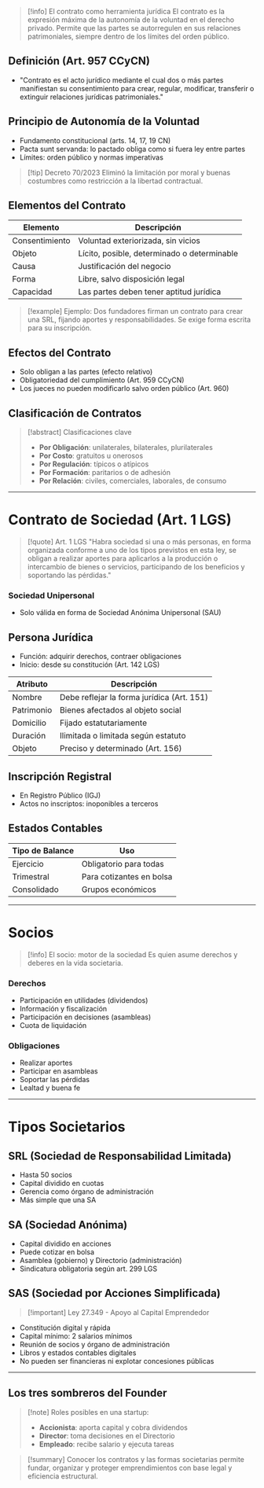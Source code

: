 > [!info] El contrato como herramienta jurídica
> El contrato es la expresión máxima de la autonomía de la voluntad en el derecho privado. Permite que las partes se autorregulen en sus relaciones patrimoniales, siempre dentro de los límites del orden público.

## Definición (Art. 957 CCyCN)
- "Contrato es el acto jurídico mediante el cual dos o más partes manifiestan su consentimiento para crear, regular, modificar, transferir o extinguir relaciones jurídicas patrimoniales."

## Principio de Autonomía de la Voluntad
- Fundamento constitucional (arts. 14, 17, 19 CN)
- Pacta sunt servanda: lo pactado obliga como si fuera ley entre partes
- Límites: orden público y normas imperativas

> [!tip] Decreto 70/2023
> Eliminó la limitación por moral y buenas costumbres como restricción a la libertad contractual.

## Elementos del Contrato

| Elemento | Descripción |
|---|---|
| Consentimiento | Voluntad exteriorizada, sin vicios |
| Objeto | Lícito, posible, determinado o determinable |
| Causa | Justificación del negocio |
| Forma | Libre, salvo disposición legal |
| Capacidad | Las partes deben tener aptitud jurídica |

> [!example] Ejemplo:
> Dos fundadores firman un contrato para crear una SRL, fijando aportes y responsabilidades. Se exige forma escrita para su inscripción.

## Efectos del Contrato
- Solo obligan a las partes (efecto relativo)
- Obligatoriedad del cumplimiento (Art. 959 CCyCN)
- Los jueces no pueden modificarlo salvo orden público (Art. 960)

## Clasificación de Contratos

> [!abstract] Clasificaciones clave
> - **Por Obligación**: unilaterales, bilaterales, plurilaterales
> - **Por Costo**: gratuitos u onerosos
> - **Por Regulación**: típicos o atípicos
> - **Por Formación**: paritarios o de adhesión
> - **Por Relación**: civiles, comerciales, laborales, de consumo

---

# Contrato de Sociedad (Art. 1 LGS)

> [!quote] Art. 1 LGS
> "Habra sociedad si una o más personas, en forma organizada conforme a uno de los tipos previstos en esta ley, se obligan a realizar aportes para aplicarlos a la producción o intercambio de bienes o servicios, participando de los beneficios y soportando las pérdidas."

### Sociedad Unipersonal
- Solo válida en forma de Sociedad Anónima Unipersonal (SAU)

## Persona Jurídica
- Función: adquirir derechos, contraer obligaciones
- Inicio: desde su constitución (Art. 142 LGS)

| Atributo | Descripción |
|---|---|
| Nombre | Debe reflejar la forma jurídica (Art. 151) |
| Patrimonio | Bienes afectados al objeto social |
| Domicilio | Fijado estatutariamente |
| Duración | Ilimitada o limitada según estatuto |
| Objeto | Preciso y determinado (Art. 156) |

## Inscripción Registral
- En Registro Público (IGJ)
- Actos no inscriptos: inoponibles a terceros

## Estados Contables

| Tipo de Balance | Uso |
|---|---|
| Ejercicio | Obligatorio para todas |
| Trimestral | Para cotizantes en bolsa |
| Consolidado | Grupos económicos |

---

# Socios

> [!info] El socio: motor de la sociedad
> Es quien asume derechos y deberes en la vida societaria.

### Derechos
- Participación en utilidades (dividendos)
- Información y fiscalización
- Participación en decisiones (asambleas)
- Cuota de liquidación

### Obligaciones
- Realizar aportes
- Participar en asambleas
- Soportar las pérdidas
- Lealtad y buena fe

---

# Tipos Societarios

## SRL (Sociedad de Responsabilidad Limitada)
- Hasta 50 socios
- Capital dividido en cuotas
- Gerencia como órgano de administración
- Más simple que una SA

## SA (Sociedad Anónima)
- Capital dividido en acciones
- Puede cotizar en bolsa
- Asamblea (gobierno) y Directorio (administración)
- Sindicatura obligatoria según art. 299 LGS

## SAS (Sociedad por Acciones Simplificada)

> [!important] Ley 27.349 - Apoyo al Capital Emprendedor

- Constitución digital y rápida
- Capital mínimo: 2 salarios mínimos
- Reunión de socios y órgano de administración
- Libros y estados contables digitales
- No pueden ser financieras ni explotar concesiones públicas

---

## Los tres sombreros del Founder

> [!note] Roles posibles en una startup:
> - **Accionista**: aporta capital y cobra dividendos
> - **Director**: toma decisiones en el Directorio
> - **Empleado**: recibe salario y ejecuta tareas

> [!summary]
> Conocer los contratos y las formas societarias permite fundar, organizar y proteger emprendimientos con base legal y eficiencia estructural.

